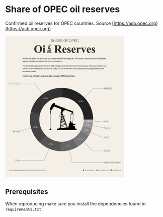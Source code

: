 # Share of OPEC oil reserves

Confirmed oil reserves for OPEC countries. Source [https://asb.opec.org](https://asb.opec.org)

<a href="./result.png"><img src="./result.png" width="75%"/></a>

## Prerequisites
When reproducing make sure you install the dependencies found in `requirements.txt`
